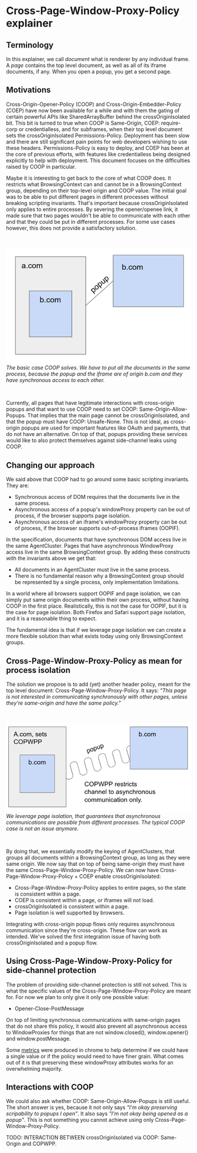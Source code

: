 # Cross-Page-Window-Proxy-Policy explainer

## Terminology
In this explainer, we call _document_ what is renderer by any individual frame. A _page_ contains the top level document, as well as all of its iframe documents, if any. When you open a popup, you get a second page.

## Motivations
Cross-Origin-Opener-Policy (COOP) and Cross-Origin-Embedder-Policy (COEP) have now been available for a while and with them the gating of certain powerful APIs like SharedArrayBuffer behind the crossOriginIsolated bit. This bit is turned to true when COOP is Same-Origin, COEP: require-corp or credentialless, and for subframes, when their top level document sets the crossOriginIsolated Permissions-Policy. Deployment has been slow and there are still significant pain points for web developers wishing to use these headers. Permissions-Policy is easy to deploy, and COEP has been at the core of previous efforts, with features like credentialless being designed explicitly to help with deployment. This document focuses on the difficulties raised by COOP in particular.

Maybe it is interesting to get back to the core of what COOP does. It restricts what BrowsingContext can and cannot be in a BrowsingContext group, depending on their top-level origin and COOP value. The initial goal was to be able to put different pages in different processes without breaking scripting invariants. That's important because crossOriginIsolated only applies to entire processes. By severing the opener/openee link, it made sure that two pages wouldn't be able to communicate with each other and that they could be put in different processes. For some use cases however, this does not provide a satisfactory solution.

</br>

![image](resources/coop_basic_issue.png)  
_The basic case COOP solves. We have to put all the documents in the same process, because the popup and the iframe are of origin b.com and they have synchronous access to each other._

</br>

Currently, all pages that have legitimate interactions with cross-origin popups and that want to use COOP need to set COOP: Same-Origin-Allow-Popups. That implies that the main page cannot be crossOriginIsolated, and that the popup must have COOP: Unsafe-None. This is not ideal, as cross-origin popups are used for important features like OAuth and payments, that do not have an alternative. On top of that, popups providing these services would like to also protect themselves against side-channel leaks using COOP.


## Changing our approach
We said above that COOP had to go around some basic scripting invariants. They are:

* Synchronous access of DOM requires that the documents live in the same process.
* Asynchronous access of a popup's windowProxy property can be out of process, if the browser supports page isolation.
* Asynchronous access of an iframe's windowProxy property can be out of process, if the browser supports out-of-process iframes (OOPIF).

In the specification, documents that have synchronous DOM access live in the same AgentCluster. Pages that have asynchronous WindowProxy access live in the same BrowsingContext group. By adding these constructs with the invariants above we get that:

* All documents in an AgentCluster must live in the same process.
* There is no fundamental reason why a BrowsingContext group should be represented by a single process, only implementation limitations.

In a world where all browsers support OOPIF and page isolation, we can simply put same origin documents within their own process, without having COOP in the first place. Realistically, this is not the case for OOPIF, but it is the case for page isolation. Both Firefox and Safari support page isolation, and it is a reasonable thing to expect.

The fundamental idea is that if we leverage page isolation we can create a more flexible solution than what exists today using only BrowsingContext groups.


## Cross-Page-Window-Proxy-Policy as mean for process isolation
The solution we propose is to add (yet) another header policy, meant for the top level document: Cross-Page-Window-Proxy-Policy. It says: _"This page is not interested in communicating synchronously with other pages, unless they're same-origin and have the same policy."_

</br>

![image](resources/post_copwpp_diagram.png)  
_We leverage page isolation, that guarantees that asynchronous communications are possible from different processes. The typical COOP case is not an issue anymore._

</br>

By doing that, we essentially modify the keying of AgentClusters, that groups all documents within a BrowsingContext group, as long as they were same origin. We now say that on top of being same-origin they must have the same Cross-Page-Window-Proxy-Policy. We can now have Cross-Page-Window-Proxy-Policy + COEP enable crossOriginIsolated:

* Cross-Page-Window-Proxy-Policy applies to entire pages, so the state is consistent within a page.
* COEP is consistent within a page, or iframes will not load.
* crossOriginIsolated is consistent within a page.
* Page isolation is well supported by browsers.

Integrating with cross-origin popup flows only requires asynchronous communication since they're cross-origin. These flow can work as intended. We've solved the first integration issue of having both crossOriginIsolated and a popup flow.

## Using Cross-Page-Window-Proxy-Policy for side-channel protection
The problem of providing side-channel protection is still not solved. This is what the specific values of the 
Cross-Page-Window-Proxy-Policy are meant for. For now we plan to only give it only one possible value:
* Opener-Close-PostMessage

On top of limiting synchronous communications with same-origin pages that do not share this policy, it would also prevent all asynchronous access to WindowProxies for things that are not window.closed(), window.opener() and window.postMessage. 

Some [metrics](https://docs.google.com/spreadsheets/d/1fzqEzyINWlDCo-yIeasWiCdEBF3MG8pbIQlC4wiUiug/edit#gid=0) were produced in chrome to help determine if we could have a single value or if the policy would need to have finer grain. What comes out of it is that preserving these windowProxy attributes works for an overwhelming majority.

## Interactions with COOP
We could also ask whether COOP: Same-Origin-Allow-Popups is still useful. The short answer is yes, because it not only says _"I'm okay preserving scripability to popups I open"_. It also says _"I'm not okay being opened as a popup"_. This is not something you cannot achieve using only Cross-Page-Window-Proxy-Policy.

TODO: INTERACTION BETWEEN crossOriginIsolated via COOP: Same-Origin and COPWPP.